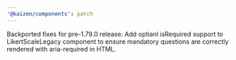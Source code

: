 ```yaml
---
'@kaizen/components': patch
---
```


Backported fixes for pre-1.79.0 release: Add optianl isRequired support to LikertScaleLegacy component to ensure mandatory questions are correctly rendered with aria-required in HTML.
